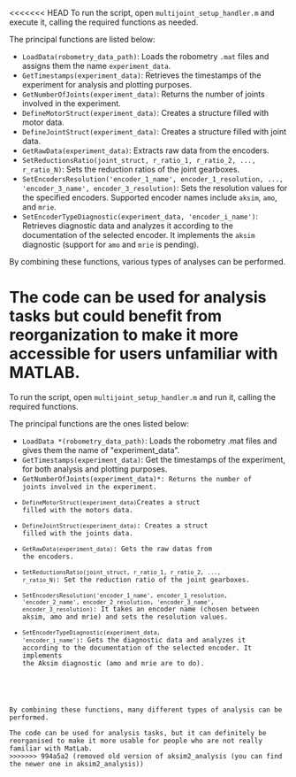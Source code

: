 <<<<<<< HEAD
To run the script, open `multijoint_setup_handler.m` and execute it, calling the required functions as needed.

The principal functions are listed below:

- `LoadData(robometry_data_path)`: Loads the robometry `.mat` files and assigns them the name `experiment_data`.
- `GetTimestamps(experiment_data)`: Retrieves the timestamps of the experiment for analysis and plotting purposes.
- `GetNumberOfJoints(experiment_data)`: Returns the number of joints involved in the experiment.
- `DefineMotorStruct(experiment_data)`: Creates a structure filled with motor data.
- `DefineJointStruct(experiment_data)`: Creates a structure filled with joint data.
- `GetRawData(experiment_data)`: Extracts raw data from the encoders.
- `SetReductionsRatio(joint_struct, r_ratio_1, r_ratio_2, ..., r_ratio_N)`: Sets the reduction ratios of the joint gearboxes.
- `SetEncodersResolution('encoder_1_name', encoder_1_resolution, ..., 'encoder_3_name', encoder_3_resolution)`: Sets the resolution values for the specified encoders. Supported encoder names include `aksim`, `amo`, and `mrie`.
- `SetEncoderTypeDiagnostic(experiment_data, 'encoder_i_name')`: Retrieves diagnostic data and analyzes it according to the documentation of the selected encoder. It implements the `aksim` diagnostic (support for `amo` and `mrie` is pending).

By combining these functions, various types of analyses can be performed.

The code can be used for analysis tasks but could benefit from reorganization to make it more accessible for users unfamiliar with MATLAB.
=======
To run the script, open <code>multijoint_setup_handler.m</code> and run it, calling the required functions.

The principal functions are the ones listed below:
- <code>LoadData *(robometry_data_path)</code>: Loads the robometry .mat files and gives them the name of "experiment_data".
- <code>GetTimestamps(experiment_data)</code>: Get the timestamps of the experiment, for both analysis and plotting purposes.
- <code>GetNumberOfJoints(experiment_data)*: Returns the number of joints involved in the experiment.
- <code>DefineMotorStruct(experiment_data)</code>Creates a struct filled with the motors data.
- <code>DefineJointStruct(experiment_data)</code>:  Creates a struct filled with the joints data.
- <code>GetRawData(experiment_data)</code>: Gets the raw datas from the encoders.
- <code>SetReductionsRatio(joint_struct, r_ratio_1, r_ratio_2, ..., r_ratio_N)</code>: Set the reduction ratio of the joint gearboxes.
- <code>SetEncodersResolution('encoder_1_name', encoder_1_resolution, 'encoder_2_name', encoder_2_resolution, 'encoder_3_name', encoder_3_resolution)</code>: It takes an encoder name (chosen between aksim, amo and mrie) and sets the resolution values.
- <code>SetEncoderTypeDiagnostic(experiment_data, 'encoder_i_name')</code>: Gets the diagnostic data and analyzes it according to the documentation of the selected encoder. It implements the Aksim diagnostic (amo and mrie are to do).
<br>
By combining these functions, many different types of analysis can be performed.<br>
The code can be used for analysis tasks, but it can definitely be reorganised to make it more usable for people who are not really familiar with MatLab.
>>>>>>> 994a5a2 (removed old version of aksim2_analysis (you can find the newer one in aksim2_analysis))
